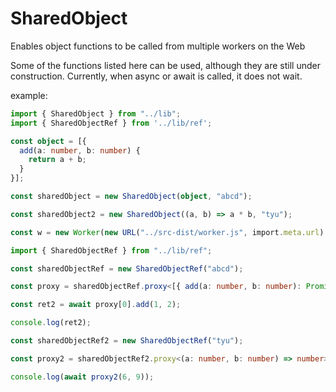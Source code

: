 # SharedObject
Enables object functions to be called from multiple workers on the Web

Some of the functions listed here can be used, although they are still under construction.
Currently, when async or await is called, it does not wait.

example:

```typescript:main.ts
import { SharedObject } from "../lib";
import { SharedObjectRef } from '../lib/ref';

const object = [{
  add(a: number, b: number) {
    return a + b;
  }
}];

const sharedObject = new SharedObject(object, "abcd");

const sharedObject2 = new SharedObject((a, b) => a * b, "tyu");

const w = new Worker(new URL("../src-dist/worker.js", import.meta.url).href, { type: "module" });
```

```typescript:worker.ts
import { SharedObjectRef } from "../lib/ref";

const sharedObjectRef = new SharedObjectRef("abcd");

const proxy = sharedObjectRef.proxy<[{ add(a: number, b: number): Promise<number> }]>();

const ret2 = await proxy[0].add(1, 2);

console.log(ret2);

const sharedObjectRef2 = new SharedObjectRef("tyu");

const proxy2 = sharedObjectRef2.proxy<(a: number, b: number) => number>();

console.log(await proxy2(6, 9));
```
